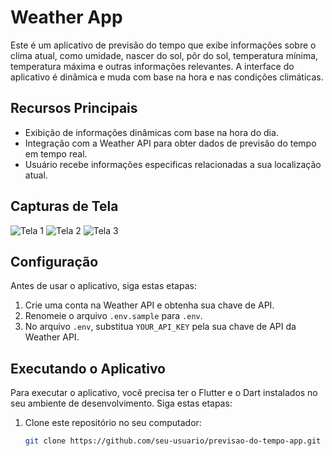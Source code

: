 # Weather App

Este é um aplicativo de previsão do tempo que exibe informações sobre o clima atual, como umidade, nascer do sol, pôr do sol, temperatura mínima, temperatura máxima e outras informações relevantes. A interface do aplicativo é dinâmica e muda com base na hora e nas condições climáticas.

## Recursos Principais

- Exibição de informações dinâmicas com base na hora do dia.
- Integração com a Weather API para obter dados de previsão do tempo em tempo real.
- Usuário recebe informações especificas relacionadas a sua localização atual.

## Capturas de Tela

![Tela 1](screenshots/tela1.png)
![Tela 2](screenshots/tela2.png)
![Tela 3](screenshots/tela3.png)

## Configuração

Antes de usar o aplicativo, siga estas etapas:

1. Crie uma conta na Weather API e obtenha sua chave de API.
2. Renomeie o arquivo `.env.sample` para `.env`.
3. No arquivo `.env`, substitua `YOUR_API_KEY` pela sua chave de API da Weather API.

## Executando o Aplicativo

Para executar o aplicativo, você precisa ter o Flutter e o Dart instalados no seu ambiente de desenvolvimento. Siga estas etapas:

1. Clone este repositório no seu computador:

   ```bash
   git clone https://github.com/seu-usuario/previsao-do-tempo-app.git
   ```
